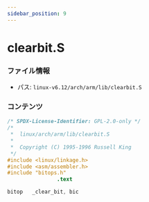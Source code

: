 ```yaml
---
sidebar_position: 9
---
```

# clearbit.S

### ファイル情報

- パス: `linux-v6.12/arch/arm/lib/clearbit.S`

### コンテンツ

```S
/* SPDX-License-Identifier: GPL-2.0-only */
/*
 *  linux/arch/arm/lib/clearbit.S
 *
 *  Copyright (C) 1995-1996 Russell King
 */
#include <linux/linkage.h>
#include <asm/assembler.h>
#include "bitops.h"
                .text

bitop	_clear_bit, bic

```
